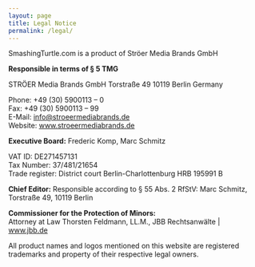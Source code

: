 ```yaml
---
layout: page
title: Legal Notice 
permalink: /legal/
---
```

SmashingTurtle.com is a product of Ströer Media Brands GmbH

**Responsible in terms of § 5 TMG** 

STRÖER Media Brands GmbH
Torstraße 49
10119 Berlin
Germany

Phone: +49 (30) 5900113 – 0  
Fax: +49 (30) 5900113 – 99  
E-Mail: info@stroeermediabrands.de  
Website: www.stroeermediabrands.de  

**Executive Board:** Frederic Komp, Marc Schmitz

VAT ID: DE271457131  
Tax Number: 37/481/21654  
Trade register: District court Berlin-Charlottenburg HRB 195991 B

**Chief Editor:**
Responsible according to § 55 Abs. 2 RfStV: Marc Schmitz, Torstraße 49, 10119 Berlin

**Commissioner for the Protection of Minors:**  
Attorney at Law Thorsten Feldmann, LL.M., JBB Rechtsanwälte | www.jbb.de

All product names and logos mentioned on this website are registered trademarks and property of their respective legal owners.
